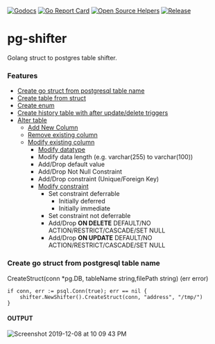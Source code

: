 [![Godocs](https://img.shields.io/badge/golang-documentation-blue.svg)](https://www.godoc.org/github.com/mayur-tolexo/pg-shifter)
[![Go Report Card](https://goreportcard.com/badge/github.com/mayur-tolexo/pg-shifter)](https://goreportcard.com/report/github.com/mayur-tolexo/pg-shifter)
[![Open Source Helpers](https://www.codetriage.com/mayur-tolexo/sworker/badges/users.svg)](https://www.codetriage.com/mayur-tolexo/pg-shifter)
[![Release](https://img.shields.io/github/release/mayur-tolexo/sworker.svg?style=flat-square)](https://github.com/mayur-tolexo/pg-shifter/releases)

# pg-shifter
Golang struct to postgres table shifter.

### Features
- [Create go struct from postgresql table name](#create-go-struct-from-postgresql-table-name)
- [Create table from struct](#recovery)
- [Create enum](#recovery)
- [Create history table with after update/delete triggers](#recovery)
- [Alter table](#recovery)
	- [Add New Column](#add-new-column)
	- [Remove existing column](#remove-existing-column)
	- [Modify existing column](#modify-existing-column)
		- [Modify datatype](#modify-datatype)
		- Modify data length (e.g. varchar(255) to varchar(100))
		- Add/Drop default value
		- Add/Drop Not Null Constraint
		- Add/Drop constraint (Unique/Foreign Key)
		- [Modify constraint](#modify-constraint)
			- Set constraint deferrable
				- Initially deferred
				- Initially immediate
			- Set constraint not deferrable
			- Add/Drop **ON DELETE** DEFAULT/NO ACTION/RESTRICT/CASCADE/SET NULL
			- Add/Drop **ON UPDATE** DEFAULT/NO ACTION/RESTRICT/CASCADE/SET NULL
			
### Create go struct from postgresql table name
CreateStruct(conn *pg.DB, tableName string,filePath string) (err error)
```
if conn, err := psql.Conn(true); err == nil {
	shifter.NewShifter().CreateStruct(conn, "address", "/tmp/")
}
```
#### OUTPUT
![Screenshot 2019-12-08 at 10 09 43 PM](https://user-images.githubusercontent.com/20511920/70392617-db073f80-1a07-11ea-856c-cf83247db3dd.png)
